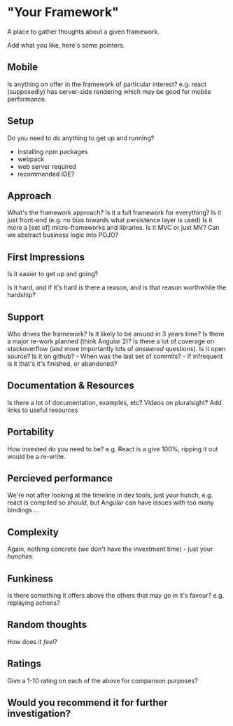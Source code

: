 # "Your Framework"

A place to gather thoughts about a given framework.

Add what you like, here's some pointers.

## Mobile
  Is anything on offer in the framework of particular interest?  e.g. react (supposedly) has server-side rendering which may be good for mobile performance.

## Setup
  Do you need to do anything to get up and running?
   - Installing npm packages
   - webpack
   - web server required
   - recommended IDE?

## Approach
  What's the framework approach?  Is it a full framework for everything? Is it just front-end (e.g. no bias towards what persistence layer is used)
  Is it more a [set of] micro-frameworks and libraries.
  Is it MVC or just MV?
  Can we abstract business logic into POJO?

## First Impressions
  Is it easier to get up and going?

  Is it hard, and if it's hard is there a reason, and is that reason worthwhile the hardship?

## Support
  Who drives the framework?
  Is it likely to be around in 3 years time?
  Is there a major re-work planned (think Angular 2)?
  Is there a lot of coverage on stackoverflow (and more importantly lots of _answered_ questions).
  Is it open source?
  Is it on github?
    - When was the last set of commits?
    - If infrequent is it that's it's finished, or abandoned?

## Documentation & Resources
  Is there a lot of documentation, examples, etc?
  Videos on pluralsight?
  Add links to useful resources

## Portability
  How invested do you need to be?
  e.g. React is a give 100%, ripping it out would be a re-write.

## Percieved performance
  We're not after looking at the timeline in dev tools, just your hunch, e.g. react is compiled so *should*, but Angular can have issues with too many bindings ...

## Complexity
  Again, nothing concrete (we don't have the investment time) - just your *hunches*.

## Funkiness
  Is there something it offers above the others that may go in it's favour? e.g. replaying actions?

## Random thoughts
  How does it *feel*?

## Ratings
  Give a 1-10 rating on each of the above for comparison purposes?

## Would you recommend it for further investigation?
